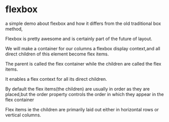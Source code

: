 # flexbox

a simple demo about flexbox and how it differs from the old traditional box method,

Flexbox is pretty awesome and is certainly part of the future of layout. 

We will make a container for our columns a flexbox display context,and 
all direct children of this element become flex items. 

The parent is called the flex container while the children are called the flex items.

It enables a flex context for all its direct children.

By default the flex items(the children) are usually in order as they are placed,but the order property controls the order in which they appear in the flex container

Flex items ie the children are primarily laid out either in horizontal rows or vertical columns.
